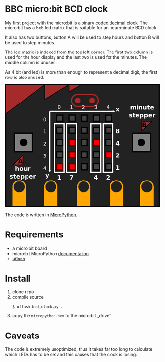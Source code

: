 # BBC micro:bit BCD clock

My first project with the micro:bit is a [binary coded decimal clock](https://en.wikipedia.org/wiki/Binary_clock#Binary-coded_decimal_clocks). The micro:bit has a 5x5 led matrix that is suitable for an hour:minute BCD clock.

It also has two buttons, button A will be used to step hours and button B will be used to step minutes.

The led matrix is indexed from the top left corner. The first two column is used for the hour display and the last two is used for the minutes. The middle column is unused.

As 4 bit (and led) is more than enough to represent a decimal digit, the first row is also unused.

![](images/microbit_exp.svg)

The code is written in [MicroPython](https://micropython.org/).


# Requirements

- a micro:bit board
- micro:bit MicroPython [documentation](https://microbit-micropython.readthedocs.io/en/latest/tutorials/introduction.html)
- [uflash](https://pypi.python.org/pypi/uflash)

# Install

1. clone repo
2. compile source
	```
	$ uflash bcd_clock.py .
	```
3. copy the `micropython.hex` to the micro:bit „drive”

# Caveats

The code is extremely unoptimized, thus it takes far too long to calculate which LEDs has to be set and this causes that the clock is losing.

